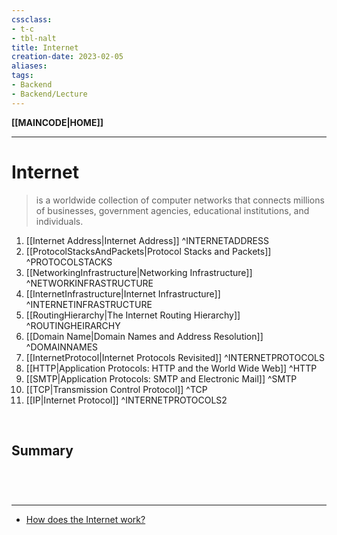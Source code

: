 ```yaml
---
cssclass:
- t-c
- tbl-nalt
title: Internet
creation-date: 2023-02-05
aliases:
tags:
- Backend
- Backend/Lecture
---
```

**[[MAINCODE|HOME]]**

---
# Internet
> is a worldwide collection of computer networks that connects millions of businesses, government agencies, educational institutions, and individuals.

1. [[Internet Address|Internet Address]] ^INTERNETADDRESS
2. [[ProtocolStacksAndPackets|Protocol Stacks and Packets]] ^PROTOCOLSTACKS
3. [[NetworkingInfrastructure|Networking Infrastructure]] ^NETWORKINFRASTRUCTURE
4. [[InternetInfrastructure|Internet Infrastructure]] ^INTERNETINFRASTRUCTURE
5. [[RoutingHierarchy|The Internet Routing Hierarchy]] ^ROUTINGHEIRARCHY
6. [[Domain Name|Domain Names and Address Resolution]] ^DOMAINNAMES
7. [[InternetProtocol|Internet Protocols Revisited]] ^INTERNETPROTOCOLS
8. [[HTTP|Application Protocols: HTTP and the World Wide Web]] ^HTTP
9. [[SMTP|Application Protocols: SMTP and Electronic Mail]] ^SMTP
10. [[TCP|Transmission Control Protocol]] ^TCP
11. [[IP|Internet Protocol]] ^INTERNETPROTOCOLS2

<br>

## Summary


<br>

# 
---
- [How does the Internet work?](http://www.theshulers.com/whitepapers/internet_whitepaper/index.html)